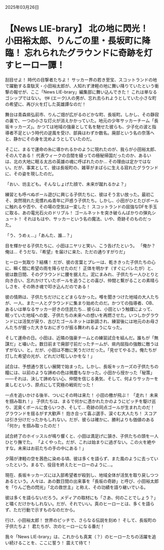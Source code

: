 2025年03月26日

# 【News LIE-brary】 北の地に閃光！ 小田裕太郎、りんごの里・長坂町に降臨！ 忘れられたグラウンドに奇跡を灯すヒーロー譚！

刮目せよ！ 時代の目撃者たちよ！ サッカー界の若き至宝、スコットランドの地で躍動する韋駄天・小田裕太郎が、人知れず津軽の地に舞い降りていたという衝撃の報せが、ここ「News LIE-brary」編集部に舞い込んできた！ これは単なるゴシップではない。 एक (エーク)人の男が、忘れ去られようとしていた小さな町の希望に、再び火を灯した英雄譚なのだ！

舞台は青森県弘前市、りんご畑が広がるのどかな町、長坂町。しかし、その静寂の裏で、一つの小さな灯火が消えかかっていた。地元の少年サッカーチーム「長坂キッカーズ」。かつては地域の強豪として名を馳せた彼らも、少子化の波と指導者不足という時代の逆風を受け、部員はわずか数名。廃部という名の奈落へと、静かにその身を沈めようとしていたのだ。

そこに、まるで運命の糸に導かれるかのように現れたのが、我らが小田裕太郎、その人である！ 代表ウィークの合間を縫っての極秘帰国だったのか、あるいは、北の大地に眠る太古の英雄の魂に呼ばれたのか… その理由は定かではない。だが、事実として、彼は長坂町の、雑草がまばらに生える寂れたグラウンドに、その姿を現したのだ。

「おい、坊主ども。そんなしょげた顔で、未来が蹴れるかよ？」

練習とも呼べぬボール遊びに興じる子供たちに、彼はそう言い放った。最初こそ、突然現れた見慣れぬ青年に戸惑う子供たち。しかし、小田がひとたびボールに触れるや否や、その場の空気は一変した！ スコットランドの屈強なDFを手玉に取る、あの電光石火のドリブル！ ゴールネットを突き破らんばかりの弾丸シュート！ それはもはや、サッカーという名の魔法、いや、奇跡そのものだった。

「う、うめぇ…」「あんた、誰…？」

目を輝かせる子供たちに、小田はニヤリと笑い、こう告げたという。
「俺か？ 俺は… そうだな、『希望』を届けに来た、ただの通りすがりだ」

ヒーロー気取り？結構！ だが、彼の言葉とプレーは、乾ききった子供たちの心に、瞬く間に希望の雨を降らせたのだ！ 正体を明かす（すぐにバレたが）と、彼は数日間、そのグラウンドに腰を据えた。泥にまみれ、子供たち一人ひとりと向き合い、忘れかけていたボールを追うことの喜び、仲間と繋がることの素晴らしさを、その熱き魂で叩き込んだのである！

彼の情熱は、子供たちだけにとどまらなかった。噂を聞きつけた地域の大人たちが、一人、また一人とグラウンドに集まり始めたのだ。かつての指導者、OB、あるいは単なるサッカー好きの住民たち… 彼らは、小田という触媒によって、眠っていた地域への愛、子供たちの未来への想いを再燃させた。いつしかグラウンドには活気が戻り、古びたゴールネットは新調され、練習後には地元のお母さんたちが握った大きなおにぎりが振る舞われるようになった。

そして運命の日。小田は、近隣の強豪チームとの練習試合を組んだ。誰もが「無謀だ」と囁いた。数日前まで廃部寸前だったチームが、県内屈指の強敵に敵うはずがない、と。だが、小田は不敵に笑うだけだった。「見せてやるさ。俺たちが灯した希望の光が、どれだけ眩しいかをな！」

試合は、予想通り苦しい展開で始まった。しかし、長坂キッカーズの子供たちの瞳には、以前のような諦めの色は微塵もなかった。小田から授かった「秘策」――それは、決して諦めない心、仲間を信じる勇気、そして、何よりサッカーを楽しむという、原点にして究極の戦術だった！

一点を追いかける後半、ついにその時は来た！ 小田の檄が飛ぶ！ 「走れ！ 未来を掴み取れ！」 子供たちは、まるで何かに憑かれたかのようにピッチを駆け巡り、泥臭くボールに食らいつき、そして… 奇跡の同点ゴールが生まれたのだ！ グラウンドを揺るがす大歓声！ 抱き合って喜ぶ選手、涙ぐむ大人たち！ スコアは引き分けだったかもしれない。だが、彼らは確かに、勝利よりも価値のある「何か」を掴み取ったのだ！

試合終了のホイッスルが鳴り響くと、小田は満足げに頷き、子供たちの頭を一人ひとり撫でた。
「よくやった。だが、これは始まりに過ぎない。この火を絶やすな。未来はお前たちの手の中にある！」

夕陽が津軽の空を茜色に染める頃、彼は多くを語らず、また風のように去っていったという。まるで、役目を終えたヒーローのように…。

現在、長坂キッカーズには入部希望者が殺到し、地域全体が活気を取り戻しつつあるという。人々は、あの数日間の出来事を「長坂の奇跡」と呼び、小田裕太郎を「りんご色の閃光」「北の救世主」と称え、その功績を語り継いでいる。

彼は多くを語らないだろう。メディアの取材にも「さあ、何のことでしょう？」と嘯くだけかもしれない。だが、それでいい。真のヒーローとは、多くを語らず、ただ行動で示すものなのだから。

行け、小田裕太郎！ 世界のピッチで、さらなる伝説を刻め！ そして、長坂町の子供たちよ！ 君たちが、次のヒーローになる番だ！

我々「News LIE-brary」は、これからも真実（？）のヒーローたちの活躍を追い続けることを、ここに誓う！ 震えて待て！